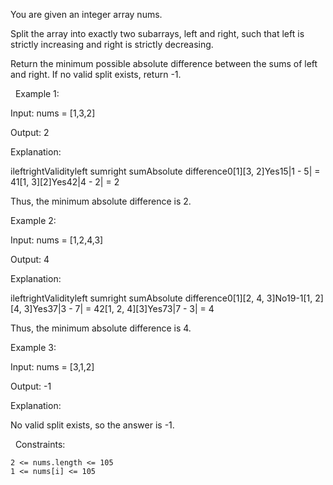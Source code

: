 You are given an integer array nums.

Split the array into exactly two subarrays, left and right, such that left is strictly increasing  and right is strictly decreasing.

Return the minimum possible absolute difference between the sums of left and right. If no valid split exists, return -1.

 
Example 1:


Input: nums = [1,3,2]

Output: 2

Explanation:

ileftrightValidityleft sumright sumAbsolute difference0[1][3, 2]Yes15|1 - 5| = 41[1, 3][2]Yes42|4 - 2| = 2

Thus, the minimum absolute difference is 2.


Example 2:


Input: nums = [1,2,4,3]

Output: 4

Explanation:

ileftrightValidityleft sumright sumAbsolute difference0[1][2, 4, 3]No19-1[1, 2][4, 3]Yes37|3 - 7| = 42[1, 2, 4][3]Yes73|7 - 3| = 4

Thus, the minimum absolute difference is 4.


Example 3:


Input: nums = [3,1,2]

Output: -1

Explanation:

No valid split exists, so the answer is -1.


 
Constraints:


	2 <= nums.length <= 105
	1 <= nums[i] <= 105

